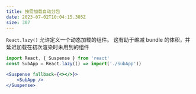 ```yaml
---
title: 按需加载自动分包
date: 2023-07-02T10:04:15.305Z
size: 307
---
```

`React.lazy()` 允许定义一个动态加载的组件。
这有助于缩减 bundle 的体积，并延迟加载在初次渲染时未用到的组件
```jsx
import React, { Suspense } from 'react'
const SubApp = React.lazy(() => import('./SubApp'))

<Suspense fallback={<></>}>
    <SubApp />
</Suspense>
```
